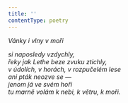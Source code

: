 ```yaml
---
title: ''
contentType: poetry
---
```


<section>

_Vánky i vlny v moři_

_si naposledy vzdychly,  
řeky jak Lethe beze zvuku ztichly,  
v údolích, v horách, v rozpučelém lese  
ani pták neozve se —  
jenom já ve svém hoři  
tu marně volám k nebi, k větru, k moři._

</section>
